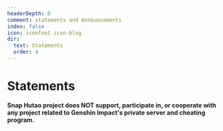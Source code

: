 ```yaml
---
headerDepth: 0
comment: statements and Announcements
index: false
icon: iconfont icon-blog
dir:
  text: Statements
  order: 4
---
```


# Statements

**Snap Hutao project does NOT support, participate in, or cooperate with any project related to Genshin Impact's private server and cheating program.**

<AutoCatalog />
